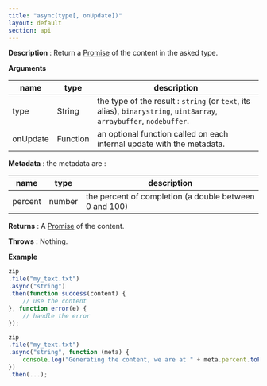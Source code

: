 ```yaml
---
title: "async(type[, onUpdate])"
layout: default
section: api
---
```


__Description__ : Return a [Promise](https://developer.mozilla.org/en-US/docs/Web/JavaScript/Reference/Global_Objects/Promise) of the content in the asked type.

__Arguments__

name     | type     | description
---------|----------|------------
type     | String   | the type of the result : `string` (or `text`, its alias), `binarystring`, `uint8array`, `arraybuffer`, `nodebuffer`.
onUpdate | Function | an optional function called on each internal update with the metadata.

__Metadata__ : the metadata are :

name        | type   | description
------------|--------|------------
percent     | number | the percent of completion (a double between 0 and 100)

__Returns__ : A [Promise](https://developer.mozilla.org/en-US/docs/Web/JavaScript/Reference/Global_Objects/Promise) of the content.

__Throws__ : Nothing.

__Example__

```js
zip
.file("my_text.txt")
.async("string")
.then(function success(content) {
    // use the content
}, function error(e) {
    // handle the error
});
```

```js
zip
.file("my_text.txt")
.async("string", function (meta) {
    console.log("Generating the content, we are at " + meta.percent.toFixed(2) + " %");
})
.then(...);
```


